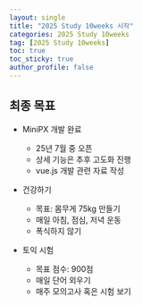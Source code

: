 ```yaml
---
layout: single
title: "2025 Study 10weeks 시작"
categories: 2025 Study 10weeks
tag: [2025 Study 10weeks]
toc: true
toc_sticky: true
author_profile: false
---
```


##  최종 목표

* MiniPX 개발 완료
  * 25년 7월 중 오픈
  * 상세 기능은 추후 고도화 진행
  * vue.js 개발 관련 자료 작성


* 건강하기

  * 목표: 몸무게 75kg 만들기
  * 매일 아침, 점심, 저녁 운동
  * 폭식하지 않기
* 토익 시험

  * 목표 점수: 900점
  * 매일 단어 외우기
  * 매주 모의고사 혹은 시험 보기

